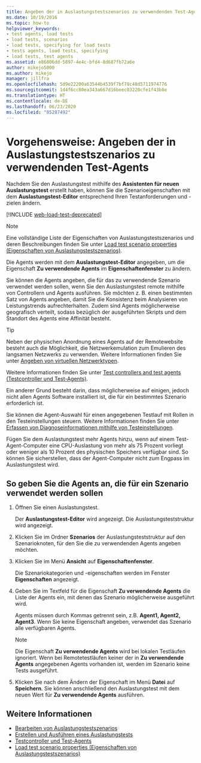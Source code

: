 ```yaml
---
title: Angeben der in Auslastungstestszenarios zu verwendenden Test-Agents
ms.date: 10/19/2016
ms.topic: how-to
helpviewer_keywords:
- test agents, load tests
- load tests, scenarios
- load tests, specifying for load tests
- tests agents, load tests, specifying
- load tests, test agents
ms.assetid: e86806dd-5897-4e4c-bfd4-8d687fb72a6e
author: mikejo5000
ms.author: mikejo
manager: jillfra
ms.openlocfilehash: 5d9e22200a63544b4539f7bf78c48d5711974776
ms.sourcegitcommit: 1d4f6cc80ea343a667d16beec03220cfe1f43b8e
ms.translationtype: HT
ms.contentlocale: de-DE
ms.lasthandoff: 06/23/2020
ms.locfileid: "85287492"
---
```

# <a name="how-to-specify-test-agents-to-use-in-load-test-scenarios"></a>Vorgehensweise: Angeben der in Auslastungstestszenarios zu verwendenden Test-Agents

Nachdem Sie den Auslastungstest mithilfe des **Assistenten für neuen Auslastungstest** erstellt haben, können Sie die Szenarioeigenschaften mit dem **Auslastungstest-Editor** entsprechend Ihren Testanforderungen und -zielen ändern.

[!INCLUDE [web-load-test-deprecated](includes/web-load-test-deprecated.md)]

> [!NOTE]
> Eine vollständige Liste der Eigenschaften von Auslastungstestszenarios und deren Beschreibungen finden Sie unter [Load test scenario properties (Eigenschaften von Auslastungstestszenarios)](../test/load-test-scenario-properties.md).

Die Agents werden mit dem **Auslastungstest-Editor** angegeben, um die Eigenschaft **Zu verwendende Agents** im **Eigenschaftenfenster** zu ändern.

Sie können die Agents angeben, die für das zu verwendende Szenario verwendet werden sollen, wenn Sie den Auslastungstest remote mithilfe von Controllern und Agents ausführen. Sie möchten z. B. einen bestimmten Satz von Agents angeben, damit Sie die Konsistenz beim Analysieren von Leistungstrends aufrechterhalten. Zudem sind Agents möglicherweise geografisch verteilt, sodass bezüglich der ausgeführten Skripts und dem Standort des Agents eine Affinität besteht.

> [!TIP]
> Neben der physischen Anordnung eines Agents auf der Remotewebsite besteht auch die Möglichkeit, die Netzwerkemulation zum Emulieren des langsamen Netzwerks zu verwenden. Weitere Informationen finden Sie unter [Angeben von virtuellen Netzwerktypen](../test/specify-virtual-network-types-in-a-load-test-scenario.md).

Weitere Informationen finden Sie unter [Test controllers and test agents (Testcontroller und Test-Agents)](configure-test-agents-and-controllers-for-load-tests.md).

Ein anderer Grund besteht darin, dass möglicherweise auf einigen, jedoch nicht allen Agents Software installiert ist, die für ein bestimmtes Szenario erforderlich ist.

Sie können die Agent-Auswahl für einen angegebenen Testlauf mit Rollen in den Testeinstellungen steuern. Weitere Informationen finden Sie unter [Erfassen von Diagnoseinformationen mithilfe von Testeinstellungen](../test/collect-diagnostic-information-using-test-settings.md).

Fügen Sie dem Auslastungstest mehr Agents hinzu, wenn auf einem Test-Agent-Computer eine CPU-Auslastung von mehr als 75 Prozent vorliegt oder weniger als 10 Prozent des physischen Speichers verfügbar sind. So können Sie sicherstellen, dass der Agent-Computer nicht zum Engpass im Auslastungstest wird.

## <a name="to-specify-the-agents-to-use-for-a-scenario"></a>So geben Sie die Agents an, die für ein Szenario verwendet werden sollen

1. Öffnen Sie einen Auslastungstest.

     Der **Auslastungstest-Editor** wird angezeigt. Die Auslastungsteststruktur wird angezeigt.

2. Klicken Sie im Ordner **Szenarios** der Auslastungsteststruktur auf den Szenarioknoten, für den Sie die zu verwendenden Agents angeben möchten.

3. Klicken Sie im Menü **Ansicht** auf **Eigenschaftenfenster**.

     Die Szenariokategorien und -eigenschaften werden im Fenster **Eigenschaften** angezeigt.

4. Geben Sie im Textfeld für die Eigenschaft **Zu verwendende Agents** die Liste der Agents ein, mit denen das Szenario möglicherweise ausgeführt wird.

     Agents müssen durch Kommas getrennt sein, z.B. **Agent1, Agent2, Agent3**. Wenn Sie keine Eigenschaft angeben, verwendet das Szenario alle verfügbaren Agents.

    > [!NOTE]
    > Die Eigenschaft **Zu verwendende Agents** wird bei lokalen Testläufen ignoriert. Wenn bei Remotetestläufen keiner der in **Zu verwendende Agents** angegebenen Agents vorhanden ist, werden im Szenario keine Tests ausgeführt.

5. Klicken Sie nach dem Ändern der Eigenschaft im Menü **Datei** auf **Speichern**. Sie können anschließend den Auslastungstest mit dem neuen Wert für **Zu verwendende Agents** ausführen.

## <a name="see-also"></a>Weitere Informationen

- [Bearbeiten von Auslastungstestszenarios](../test/edit-load-test-scenarios.md)
- [Erstellen und Ausführen eines Auslastungstests](../test/walkthrough-create-and-run-a-load-test.md)
- [Testcontroller und Test-Agents](configure-test-agents-and-controllers-for-load-tests.md)
- [Load test scenario properties (Eigenschaften von Auslastungstestszenarios)](../test/load-test-scenario-properties.md)
